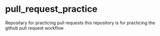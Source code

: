 # pull_request_practice
Repositary for practicing pull requests
this repository is for practicing the github pull request  workflow
